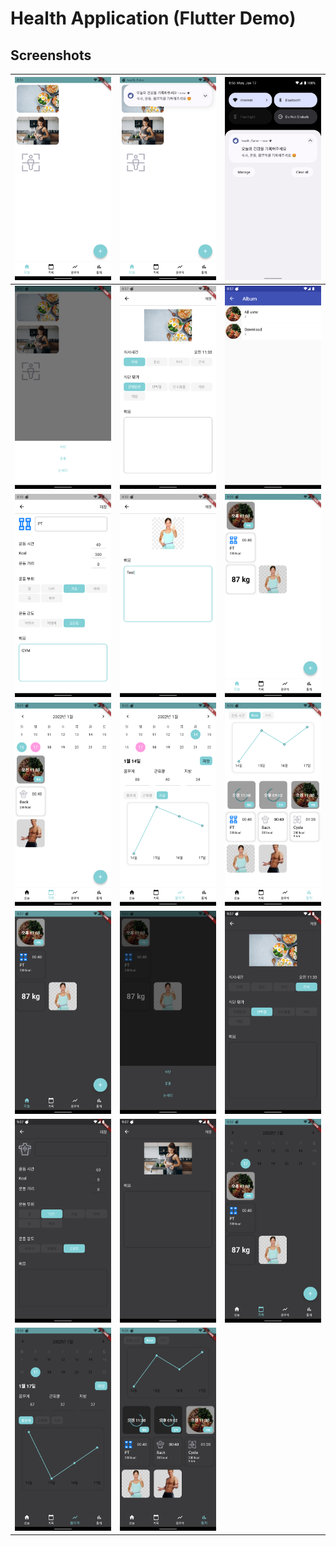 # Health Application (Flutter Demo)

## Screenshots

| ![](./assets/docs/00_start.png) | ![](./assets/docs/01_notification1.png) | ![](./assets/docs/02_notification2.png) |
|:--:|:--:|:--:|
| ![](./assets/docs/03_floatingbutton.png) | ![](./assets/docs/04_food_page.png) | ![](./assets/docs/05_attach_photos.png) |
| ![](./assets/docs/06_workout_page.png) | ![](./assets/docs/07_eyebody_page.png) | ![](./assets/docs/08_today.png) |
| ![](./assets/docs/09_history.png) | ![](./assets/docs/10_weight.png) | ![](./assets/docs/11_stats.png) |
| ![](./assets/docs/12_dark_today.png) | ![](./assets/docs/13_dark_floating_button.png) | ![](./assets/docs/14_dark_food_page.png) |
| ![](./assets/docs/15_dark_workout_page.png) | ![](./assets/docs/16_dark_eyebody_page.png) | ![](./assets/docs/17_dark_history.png) |
| ![](./assets/docs/18_dark_weight.png) | ![](./assets/docs/19_dark_stats.png) |
